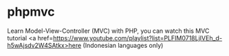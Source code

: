 # phpmvc

Learn Model-View-Controller (MVC) with PHP, you can watch this MVC tutorial <a href=https://www.youtube.com/playlist?list=PLFIM0718LjIVEh_d-h5wAjsdv2W4SAtkx>here</a> (Indonesian languages only)
